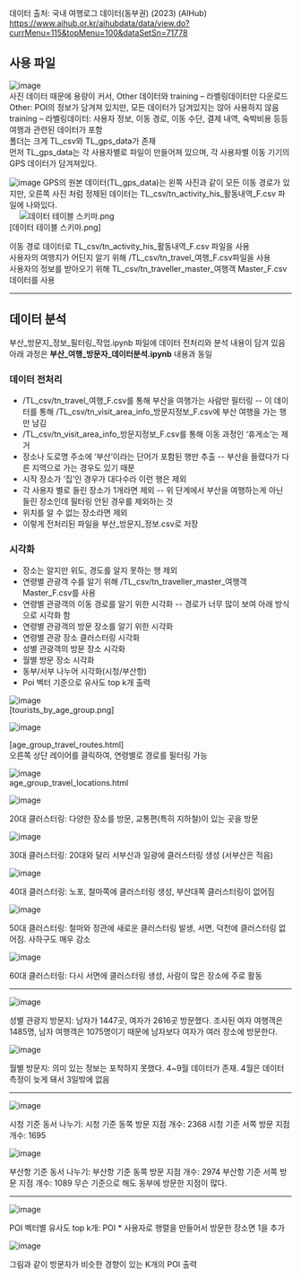 데이터 출처: 국내 여행로그 데이터(동부권) (2023) (AIHub)  
https://www.aihub.or.kr/aihubdata/data/view.do?currMenu=115&topMenu=100&dataSetSn=71778


## 사용 파일
![image](https://github.com/user-attachments/assets/89b2978a-ce11-4c48-9257-02bd80ebeef2)  
사진 데이터 때문에 용량이 커서, Other 데이터와 training – 라벨링데이터만 다운로드  
Other: POI의 정보가 담겨져 있지만, 모든 데이터가 담겨있지는 않아 사용하지 않음  
training – 라벨링데이터: 사용자 정보, 이동 경로, 이동 수단, 결제 내역, 숙박비용 등등 여행과 관련된 데이터가 포함  
폴더는 크게 TL_csv와 TL_gps_data가 존재  
먼저 TL_gps_data는 각 사용자별로 파일이 만들어져 있으며, 각 사용자별 이동 기기의 GPS 데이터가 담겨져있다.  
 

![image](https://github.com/user-attachments/assets/8174810d-3e4a-49f5-a291-009ab7aad8f9)
GPS의 원본 데이터(TL_gps_data)는 왼쪽 사진과 같이 모든 이동 경로가 있지만, 오른쪽 사진 처럼 정제된 데이터는 TL_csv/tn_activity_his_활동내역_F.csv 파일에 나와있다.  
 
![데이터 테이블 스키마.png](https://github.com/user-attachments/assets/b261fc91-0822-4073-af2b-c267ba3ad514)  
[데이터 테이블 스키마.png]  
  
이동 경로 데이터로 TL_csv/tn_activity_his_활동내역_F.csv 파일을 사용  
사용자의 여행지가 어딘지 알기 위해 /TL_csv/tn_travel_여행_F.csv파일을 사용  
사용자의 정보를 받아오기 위해 TL_csv/tn_traveller_master_여행객 Master_F.csv 데이터를 사용  

---

## 데이터 분석
부산_방문지_정보_필터링_작업.ipynb 파일에 데이터 전처리와 분석 내용이 담겨 있음  
아래 과정은 **부산_여행_방문자_데이터분석.ipynb** 내용과 동일  

### 데이터 전처리
-	/TL_csv/tn_travel_여행_F.csv를 통해 부산을 여행가는 사람만 필터링
--	이 데이터를 통해 /TL_csv/tn_visit_area_info_방문지정보_F.csv에 부산 여행을 가는 행만 남김
-	/TL_csv/tn_visit_area_info_방문지정보_F.csv를 통해 이동 과정인 ‘휴게소’는 제거
-	장소나 도로명 주소에 ‘부산’이라는 단어가 포함된 행만 추출
--		부산을 들렸다가 다른 지역으로 가는 경우도 있기 때문
-	시작 장소가 ‘집’인 경우가 대다수라 이런 행은 제외
-	각 사용자 별로 들린 장소가 1개라면 제외
--	위 단계에서 부산을 여행하는게 아닌 들린 장소인데 필터링 안된 경우를 제외하는 것
-	위치를 알 수 없는 장소라면 제외
-	이렇게 전처리된 파일을 부산_방문지_정보.csv로 저장

### 시각화 
-	장소는 알지만 위도, 경도를 알지 못하는 행 제외
-	연령별 관광객 수를 알기 위해 /TL_csv/tn_traveller_master_여행객 Master_F.csv를 사용
-	연령별 관광객의 이동 경로를 알기 위한 시각화
--	경로가 너무 많이 보여 아래 방식으로 시각화 함
-	연령별 관광객의 방문 장소를 알기 위한 시각화
-	연령별 관광 장소 클러스터링 시각화
-	성별 관광객의 방문 장소 시각화
-	월별 방문 장소 시각화
-	동부/서부 나누어 시각화(시청/부산항)
-	Poi 벡터 기준으로 유사도 top k개 출력

![image](https://github.com/user-attachments/assets/02f5396d-ddc2-4115-a12f-021a3e7adef8)  
[tourists_by_age_group.png]

![image](https://github.com/user-attachments/assets/e67cf72b-d055-45e2-862d-dc441a54c921)  

[age_group_travel_routes.html]  
오른쪽 상단 레이어를 클릭하여, 연령별로 경로를 필터링 가능  

![image](https://github.com/user-attachments/assets/4cb09d41-a125-47f6-ba59-4acc93763fcf)  
age_group_travel_locations.html  

![image](https://github.com/user-attachments/assets/1a5121cf-2efe-423e-b3b3-642f2d447d3d)

20대 클러스터링: 다양한 장소를 방문, 교통편(특히 지하철)이 있는 곳을 방문

![image](https://github.com/user-attachments/assets/b37cc307-b002-4f44-b352-979200788253)

30대 클러스터링: 20대와 달리 서부산과 일광에 클러스터링 생성 (서부산은 적음)

![image](https://github.com/user-attachments/assets/1b2288e2-f873-40bc-a853-274ef0faf515)

40대 클러스터링: 노포, 철마쪽에 클러스터링 생성, 부산대쪽 클러스터링이 없어짐

![image](https://github.com/user-attachments/assets/08d8f61b-62ac-4dbd-b4c2-f76f0322f60a)

50대 클러스터링: 철마와 정관에 새로운 클러스터링 발생, 서면, 덕천에 클러스터링 없어짐. 사하구도 매우 감소

![image](https://github.com/user-attachments/assets/34479502-5383-4d43-b446-8290c0d8d575)

60대 클러스터링: 다시 서면에 클러스터링 생성, 사람이 많은 장소에 주로 활동

---

![image](https://github.com/user-attachments/assets/8bebb953-cba9-4a29-aa52-cf4d2c4901af)

성별 관광지 방문지: 남자가 1447곳, 여자가 2616곳 방문했다. 조사된 여자 여행객은 1485명, 남자 여행객은 1075명이기 때문에 남자보다 여자가 여러 장소에 방문한다.

![image](https://github.com/user-attachments/assets/6a3b8145-90d9-47b7-bcc1-29feff853e06)
 
월별 방문지: 의미 있는 정보는 포착하지 못했다. 4~9월 데이터가 존재. 4월은 데이터 측정이 늦게 돼서 3일밖에 없음  

---

![image](https://github.com/user-attachments/assets/0af39e50-30ca-42f0-9464-016cb1cdae47)

시청 기준 동서 나누기:
시청 기준 동쪽 방문 지점 개수: 2368
시청 기준 서쪽 방문 지점 개수: 1695
 
![image](https://github.com/user-attachments/assets/21e74d31-623b-42b3-beae-42f02dc2a565)

부산항 기준 동서 나누기:
부산항 기준 동쪽 방문 지점 개수: 2974
부산항 기준 서쪽 방문 지점 개수: 1089
무슨 기준으로 해도 동부에 방문한 지점이 많다.

---

![image](https://github.com/user-attachments/assets/4cd067dd-429b-44f0-877c-5187bd080e4a)

POI 벡터별 유사도 top k개: POI * 사용자로 행렬을 만들어서 방문한 장소면 1을 추가

![image](https://github.com/user-attachments/assets/29fa49bc-6ecd-4ca5-b3ef-890925f03f67)

그림과 같이 방문자가 비슷한 경향이 있는 K개의 POI 출력
